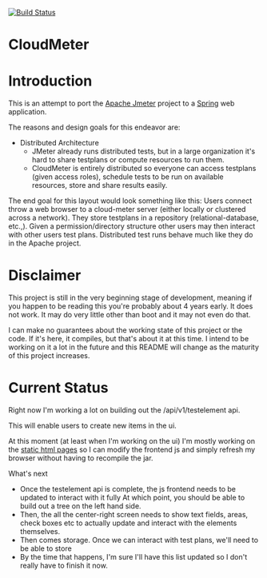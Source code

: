 [![Build Status](https://travis-ci.org/johrstrom/cloud-meter.svg?branch=master)](https://travis-ci.org/johrstrom/cloud-meter)
# CloudMeter 

# Introduction

This is an attempt to port the [Apache Jmeter](http://jmeter.apache.org/) project to a [Spring](http://spring.io/projects) web application. 

The reasons and design goals for this endeavor are:
* Distributed Architecture
	* JMeter already runs distributed tests, but in a large organization it's hard to share testplans or compute 
resources to run them. 
	* CloudMeter is entirely distributed so everyone can access testplans (given access roles), schedule tests to be 
run on available resources, store and share results easily.


The end goal for this layout would look something like this: Users connect throw a web browser
to a cloud-meter server (either locally or clustered across a network). They store testplans in a
repository (relational-database, etc.,). Given a permission/directory structure other users may then 
interact with other users test plans. Distributed test runs behave much like they do in the Apache project.

# Disclaimer

This project is still in the very beginning stage of development, meaning if you happen to be reading this you're probably 
about 4 years early. It does not work. It may do very little other than boot and it may not even do that.

I can make no guarantees about the working state of this project or the code.  If it's here, it compiles, 
but that's about it at this time. I intend to be working on it a lot in the future and this README will change as 
the maturity of this project increases.

# Current Status

Right now I'm working a lot on building out the /api/v1/testelement api. 

This will enable users to create new items in the ui. 

At this moment (at least when I'm working on the ui) I'm mostly working on the [static html pages](https://github.com/johrstrom/cloud-meter/blob/master/cloud-meter-server/src/main/resources/static/index_static.html) so I can modify the frontend js and simply refresh my browser without 
having to recompile the jar.

What's next
* Once the testelement api is complete, the js frontend needs to be updated to interact with it fully
At which point, you should be able to build out a tree on the left hand side.
* Then, the all the center-right screen needs to show text fields, areas, check boxes etc to actually update
and interact with the elements themselves. 
* Then comes storage. Once we can interact with test plans, we'll need to be able to store 
* By the time that happens, I'm sure I'll have this list updated so I don't really have to finish it now.
